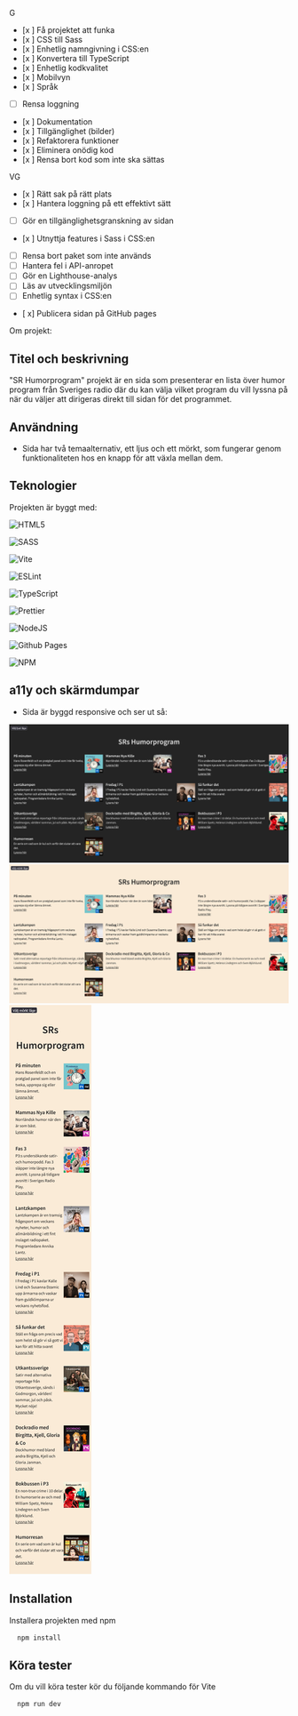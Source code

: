 G

- [x ] Få projektet att funka
- [x ] CSS till Sass
- [x ] Enhetlig namngivning i CSS:en
- [x ] Konvertera till TypeScript
- [x ] Enhetlig kodkvalitet
- [x ] Mobilvyn
- [x ] Språk
- [ ] Rensa loggning
- [x ] Dokumentation
- [x ] Tillgänglighet (bilder)
- [x ] Refaktorera funktioner
- [x ] Eliminera onödig kod
- [x ] Rensa bort kod som inte ska sättas

VG

- [x ] Rätt sak på rätt plats
- [x ] Hantera loggning på ett effektivt sätt
- [ ] Gör en tillgänglighetsgranskning av sidan
- [x ] Utnyttja features i Sass i CSS:en
- [ ] Rensa bort paket som inte används
- [ ] Hantera fel i API-anropet
- [ ] Gör en Lighthouse-analys
- [ ] Läs av utvecklingsmiljön
- [ ] Enhetlig syntax i CSS:en
- [ x] Publicera sidan på GitHub pages

Om projekt:

## Titel och beskrivning

"SR Humorprogram" projekt är en sida som presenterar en lista över humor program från Sveriges radio där du kan välja vilket program du vill lyssna på när du väljer att dirigeras direkt till sidan för det programmet.

## Användning

- Sida har två temaalternativ, ett ljus och ett mörkt, som fungerar genom funktionaliteten hos en knapp för att växla mellan dem.

## Teknologier

Projekten är byggt med:

![HTML5](https://img.shields.io/badge/html5-%23E34F26.svg?style=for-the-badge&logo=html5&logoColor=white)

![SASS](https://img.shields.io/badge/SASS-hotpink.svg?style=for-the-badge&logo=SASS&logoColor=white)

![Vite](https://img.shields.io/badge/vite-%23646CFF.svg?style=for-the-badge&logo=vite&logoColor=white)

![ESLint](https://img.shields.io/badge/ESLint-4B3263?style=for-the-badge&logo=eslint&logoColor=white)

![TypeScript](https://img.shields.io/badge/typescript-%23007ACC.svg?style=for-the-badge&logo=typescript&logoColor=white)

![Prettier](https://img.shields.io/badge/prettier-%23F7B93E.svg?style=for-the-badge&logo=prettier&logoColor=black)

![NodeJS](https://img.shields.io/badge/node.js-6DA55F?style=for-the-badge&logo=node.js&logoColor=white)

![Github Pages](https://img.shields.io/badge/github%20pages-121013?style=for-the-badge&logo=github&logoColor=white)

![NPM](https://img.shields.io/badge/NPM-%23CB3837.svg?style=for-the-badge&logo=npm&logoColor=white)

## a11y och skärmdumpar

- Sida är byggd responsive och ser ut så:

![Skärmdump av projektet](public/images/dark_screenshot.png)
![Skärmdump av projektet](public/images/ljus_screenshot.png)
![Skärmdump av projektet](public/images/mobil_screenshot.png)

## Installation

Installera projekten med npm

```bash
  npm install
```

## Köra tester

Om du vill köra tester kör du följande kommando för Vite

```bash
  npm run dev
```
